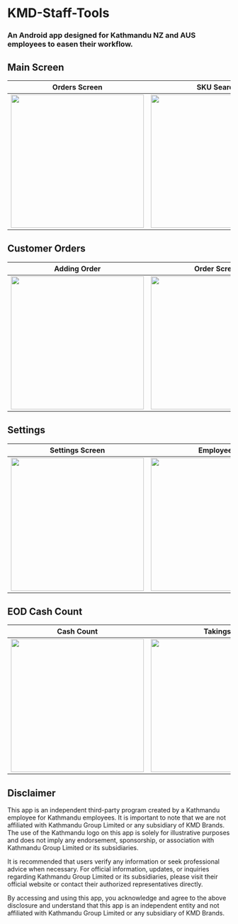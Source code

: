 # KMD-Staff-Tools
### An Android app designed for Kathmandu NZ and AUS employees to easen their workflow.

## Main Screen
| Orders Screen | SKU Search | Tools Screen |
|---|---|---|
| <img src="https://github.com/user-attachments/assets/7873516b-1074-4058-9397-cf77607a5258" width="300"> | <img src="https://github.com/user-attachments/assets/3173f739-cd99-44c0-8c51-e645153e6539" width="300"> | <img src="https://github.com/user-attachments/assets/0f4bf121-78e1-4729-9099-6757115445c6" width="300"> |

## Customer Orders
| Adding Order | Order Screen | Adding Item to Order |
|---|---|---|
| <img src="https://github.com/user-attachments/assets/1ee9cc7d-0fcc-4b73-b47d-74b2c49c2c22" width="300"> | <img src="https://github.com/user-attachments/assets/28e47dc0-f069-4c79-b6ab-aeadaa24af9c" width="300"> | <img src="https://github.com/user-attachments/assets/febf3255-007e-4e0f-8906-32a32937ff53" width="300"> |

## Settings
| Settings Screen | Employees | Appearance |
|---|---|---|
| <img src="https://github.com/user-attachments/assets/b0708817-1038-43fd-86cc-254f8c6e9547" width="300"> | <img src="https://github.com/user-attachments/assets/4f25326e-aa65-4d71-9996-80038e6e1a8d" width="300"> | <img src="https://github.com/user-attachments/assets/b3760cc1-68df-4351-baf4-7815e261ff49" width="300"> |

## EOD Cash Count
| Cash Count | Takings | Remaining Float |
|---|---|---|
| <img src="https://github.com/user-attachments/assets/3d563f39-e7e4-4582-b6e9-b696acf3f0a2" width="300"> | <img src="https://github.com/user-attachments/assets/c3dee497-b99a-4cab-9b5a-9d0c9d107674" width="300"> | <img src="https://github.com/user-attachments/assets/4fa8fea9-c7cb-4ff7-a573-582986072fa9" width="300"> |

## Disclaimer

This app is an independent third-party program created by a Kathmandu employee for Kathmandu employees. It is important to note that we are not affiliated with Kathmandu Group Limited or any subsidiary of KMD Brands. The use of the Kathmandu logo on this app is solely for illustrative purposes and does not imply any endorsement, sponsorship, or association with Kathmandu Group Limited or its subsidiaries.

It is recommended that users verify any information or seek professional advice when necessary. For official information, updates, or inquiries regarding Kathmandu Group Limited or its subsidiaries, please visit their official website or contact their authorized representatives directly.

By accessing and using this app, you acknowledge and agree to the above disclosure and understand that this app is an independent entity and not affiliated with Kathmandu Group Limited or any subsidiary of KMD Brands.

